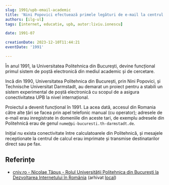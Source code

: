 ```yaml
---
slug: 1991/upb-email-academic
title: 'Nini Popovici efectuează primele legături de e-mail la centrul de calcul din Politehnică'
authors: [ilg-ul]
tags: [internet, educatie, upb, autor:liviu.ionescu]

date: 1991-07

creationDate: 2023-12-10T11:44:21
eventDate: '1991'

---
```


În anul 1991, la Universitatea Politehnica din București,
devine funcțional primul sistem de poștă electronică
din mediul academic și de cercetare.

<!-- truncate -->

Incă din 1990, Universitatea Politehnica din București, prin Nini Popovici,
și Technische Universitat Darmstadt, au demarat un proiect pentru a stabili un
sistem experimental de poștă electronică
cu scopul de a asigura conectivitatea UPB la nivel internațional.

Proiectul a devenit funcțional în 1991. La acea dată,
accesul din Romania către alte țări se facea prin apel telefonic manual
(cu operator); adresele de e-mail erau
inregistrate in domeniile din aceste tari, de exemplu
adresele din Politehnică erau de genul `nume@pi-bucuresti.th-darmstadt.de`.

Inițial nu exista conectivitate între calculatoarele din Politehnică,
și mesajele receptionate la centrul de calcul erau imprimate și transmise
destinatarilor direct sau pe fax.

## Referințe

- [cniv.ro - Nicolae Tăpuș - Rolul Universității Politehnica din București la Dezvoltarea Internetului în România](https://cniv.ro/documents/26/CNIV_Volum_Aniversar_2023_-_Versiune_Online_DPxioQg.pdf) (arhivat [local](https://cronica-it.github.io/arhiva/))
